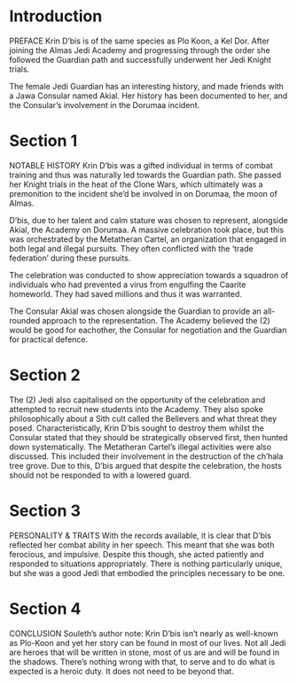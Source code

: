 # Introduction

PREFACE
Krin D’bis is of the same species as Plo Koon, a Kel Dor.
After joining the Almas Jedi Academy and progressing through the order she followed the Guardian path and successfully underwent her Jedi Knight trials.

The female Jedi Guardian has an interesting history, and made friends with a Jawa Consular named Akial.
Her history has been documented to her, and the Consular’s involvement in the Dorumaa incident.

# Section 1

NOTABLE HISTORY
Krin D’bis was a gifted individual in terms of combat training and thus was naturally led towards the Guardian path.
She passed her Knight trials in the heat of the Clone Wars, which ultimately was a premonition to the incident she’d be involved in on Dorumaa, the moon of Almas.

D’bis, due to her talent and calm stature was chosen to represent, alongside Akial, the Academy on Dorumaa.
A massive celebration took place, but this was orchestrated by the Metatheran Cartel, an organization that engaged in both legal and illegal pursuits.
They often conflicted with the ‘trade federation’ during these pursuits.

The celebration was conducted to show appreciation towards a squadron of individuals who had prevented a virus from engulfing the Caarite homeworld.
They had saved millions and thus it was warranted.

The Consular Akial was chosen alongside the Guardian to provide an all-rounded approach to the representation.
The Academy believed the (2) would be good for eachother, the Consular for negotiation and the Guardian for practical defence.

# Section 2

The (2) Jedi also capitalised on the opportunity of the celebration and attempted to recruit new students into the Academy.
They also spoke philosophically about a Sith cult called the Believers and what threat they posed.
Characteristically, Krin D’bis sought to destroy them whilst the Consular stated that they should be strategically observed first, then hunted down systematically.
The Metatheran Cartel’s illegal activities were also discussed.
This included their involvement in the destruction of the ch’hala tree grove.
Due to this, D’bis argued that despite the celebration, the hosts should not be responded to with a lowered guard.

# Section 3

PERSONALITY & TRAITS
With the records available, it is clear that D’bis reflected her combat ability in her speech.
This meant that she was both ferocious, and impulsive.
Despite this though, she acted patiently and responded to situations appropriately.
There is nothing particularly unique, but she was a good Jedi that embodied the principles necessary to be one.

# Section 4

CONCLUSION
Souleth’s author note: Krin D’bis isn’t nearly as well-known as Plo-Koon and yet her story can be found in most of our lives.
Not all Jedi are heroes that will be written in stone, most of us are and will be found in the shadows.
There’s nothing wrong with that, to serve and to do what is expected is a heroic duty.
It does not need to be beyond that.
